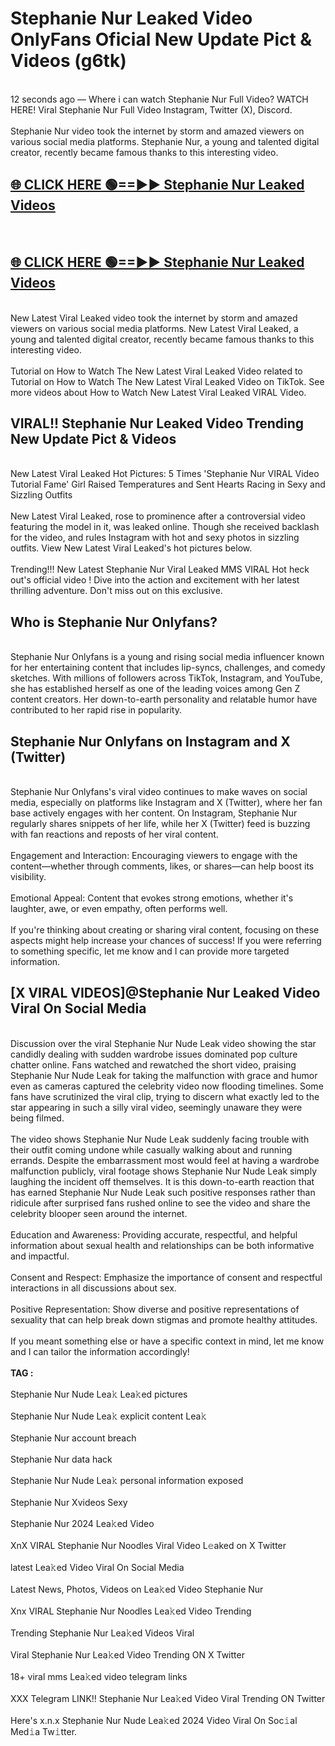 # Stephanie Nur Leaked Video OnlyFans Oficial New Update Pict & Videos (g6tk)
<br>
12 seconds ago — Where i can watch Stephanie Nur Full Video? WATCH HERE! Viral Stephanie Nur Full Video Instagram, Twitter (X), Discord.
<br><br>
Stephanie Nur video took the internet by storm and amazed viewers on various social media platforms. Stephanie Nur, a young and talented digital creator, recently became famous thanks to this interesting video.
<br>
<h2><a href="https://play.trustnlinepharmacy.us?title=Stephanie_Nur">🌐 CLICK HERE 🟢==►► Stephanie Nur Leaked Videos</a></h2>
<br>
<h2><a href="https://play.trustnlinepharmacy.us?title=Stephanie_Nur">🌐 CLICK HERE 🟢==►► Stephanie Nur Leaked Videos</a></h2>
<br>
New Latest Viral Leaked video took the internet by storm and amazed viewers on various social media platforms. New Latest Viral Leaked, a young and talented digital creator, recently became famous thanks to this interesting video.
<br><br>
Tutorial on How to Watch The New Latest Viral Leaked Video related to Tutorial on How to Watch The New Latest Viral Leaked Video on TikTok. See more videos about How to Watch New Latest Viral Leaked VIRAL Video.
<br>
<h2>VIRAL!! Stephanie Nur Leaked Video Trending New Update Pict & Videos</h2>
<br>
New Latest Viral Leaked Hot Pictures: 5 Times 'Stephanie Nur VIRAL Video Tutorial Fame' Girl Raised Temperatures and Sent Hearts Racing in Sexy and Sizzling Outfits
<br><br>
New Latest Viral Leaked, rose to prominence after a controversial video featuring the model in it, was leaked online. Though she received backlash for the video, and rules Instagram with hot and sexy photos in sizzling outfits. View New Latest Viral Leaked's hot pictures below.
<br><br>
Trending!!! New Latest Stephanie Nur Viral Leaked MMS VIRAL Hot heck out's official video ! Dive into the action and excitement with her latest thrilling adventure. Don't miss out on this exclusive.
<br>
<h2>Who is Stephanie Nur Onlyfans?</h2>
<br>
Stephanie Nur Onlyfans is a young and rising social media influencer known for her entertaining content that includes lip-syncs, challenges, and comedy sketches. With millions of followers across TikTok, Instagram, and YouTube, she has established herself as one of the leading voices among Gen Z content creators. Her down-to-earth personality and relatable humor have contributed to her rapid rise in popularity.
<br>
<h2>Stephanie Nur Onlyfans on Instagram and X (Twitter)</h2>
<br>
Stephanie Nur Onlyfans's viral video continues to make waves on social media, especially on platforms like Instagram and X (Twitter), where her fan base actively engages with her content. On Instagram, Stephanie Nur regularly shares snippets of her life, while her X (Twitter) feed is buzzing with fan reactions and reposts of her viral content.
<br><br>
Engagement and Interaction: Encouraging viewers to engage with the content—whether through comments, likes, or shares—can help boost its visibility.
<br><br>
Emotional Appeal: Content that evokes strong emotions, whether it's laughter, awe, or even empathy, often performs well.
<br><br>
If you're thinking about creating or sharing viral content, focusing on these aspects might help increase your chances of success! If you were referring to something specific, let me know and I can provide more targeted information.
<br>
<h2>[X VIRAL VIDEOS]@Stephanie Nur Leaked Video Viral On Social Media</h2>
<br>
Discussion over the viral Stephanie Nur Nude Leak video showing the star candidly dealing with sudden wardrobe issues dominated pop culture chatter online. Fans watched and rewatched the short video, praising Stephanie Nur Nude Leak for taking the malfunction with grace and humor even as cameras captured the celebrity video now flooding timelines. Some fans have scrutinized the viral clip, trying to discern what exactly led to the star appearing in such a silly viral video, seemingly unaware they were being filmed.
<br><br>
The video shows Stephanie Nur Nude Leak suddenly facing trouble with their outfit coming undone while casually walking about and running errands. Despite the embarrassment most would feel at having a wardrobe malfunction publicly, viral footage shows Stephanie Nur Nude Leak simply laughing the incident off themselves. It is this down-to-earth reaction that has earned Stephanie Nur Nude Leak such positive responses rather than ridicule after surprised fans rushed online to see the video and share the celebrity blooper seen around the internet.
<br><br>
Education and Awareness: Providing accurate, respectful, and helpful information about sexual health and relationships can be both informative and impactful.
<br><br>
Consent and Respect: Emphasize the importance of consent and respectful interactions in all discussions about sex.
<br><br>
Positive Representation: Show diverse and positive representations of sexuality that can help break down stigmas and promote healthy attitudes.
<br><br>
If you meant something else or have a specific context in mind, let me know and I can tailor the information accordingly!
<br><br>
<strong>TAG :</strong>
<br><br>
Stephanie Nur Nude Lea𝚔 Lea𝚔ed pictures
<br><br>
Stephanie Nur Nude Lea𝚔 explicit content Lea𝚔
<br><br>
Stephanie Nur account breach
<br><br>
Stephanie Nur data hack
<br><br>
Stephanie Nur Nude Lea𝚔 personal information exposed
<br><br>
Stephanie Nur Xvideos Sexy
<br><br>
Stephanie Nur 2024 Lea𝚔ed Video
<br><br>
XnX VIRAL Stephanie Nur Noodles Viral Video L𝚎aked on X Twitter
<br><br>
latest Lea𝚔ed Video Viral On Social Media
<br><br>
Latest News, Photos, Videos on Lea𝚔ed Video Stephanie Nur
<br><br>
Xnx VIRAL Stephanie Nur Noodles Lea𝚔ed Video Trending
<br><br>
Trending Stephanie Nur Lea𝚔ed Videos Viral
<br><br>
Viral Stephanie Nur Lea𝚔ed Video Trending ON X Twitter
<br><br>
18+ viral mms Lea𝚔ed video telegram links
<br><br>
XXX Telegram LINK!! Stephanie Nur Lea𝚔ed Video Viral Trending ON Twitter
<br><br>
Here's x.n.x Stephanie Nur Nude Lea𝚔ed 2024 Video Viral On Soc𝚒al Med𝚒a Tw𝚒tter.